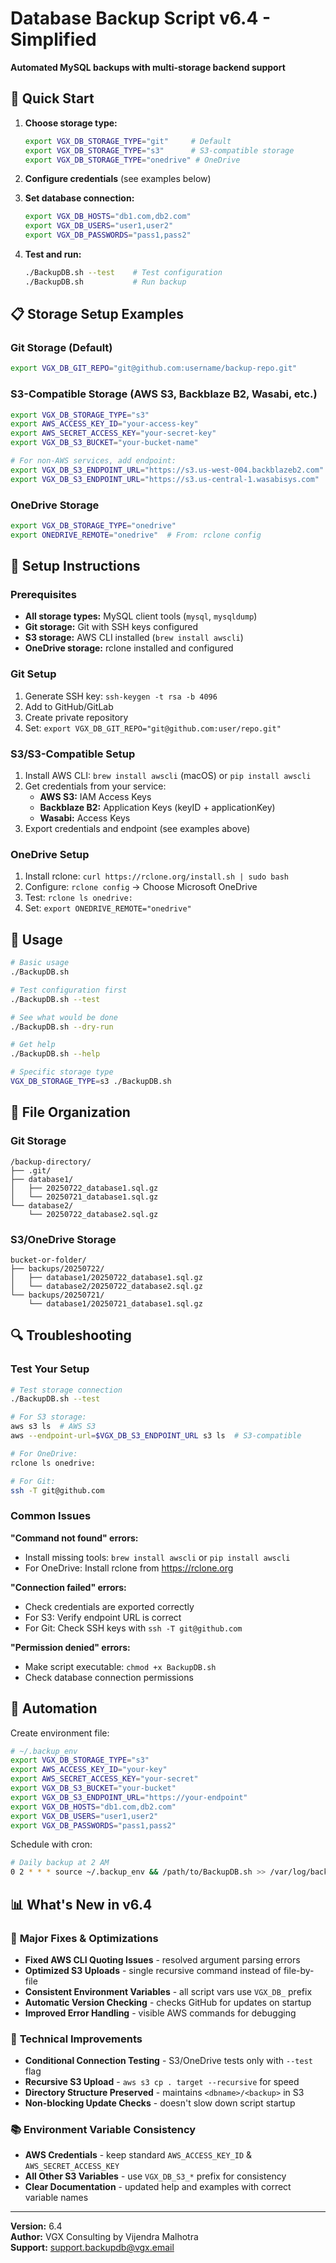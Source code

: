 # Database Backup Script v6.4 - Simplified

**Automated MySQL backups with multi-storage backend support**

## 🚀 Quick Start

1. **Choose storage type:**
   ```bash
   export VGX_DB_STORAGE_TYPE="git"     # Default
   export VGX_DB_STORAGE_TYPE="s3"      # S3-compatible storage  
   export VGX_DB_STORAGE_TYPE="onedrive" # OneDrive
   ```

2. **Configure credentials** (see examples below)

3. **Set database connection:**
   ```bash
   export VGX_DB_HOSTS="db1.com,db2.com"
   export VGX_DB_USERS="user1,user2" 
   export VGX_DB_PASSWORDS="pass1,pass2"
   ```

4. **Test and run:**
   ```bash
   ./BackupDB.sh --test    # Test configuration
   ./BackupDB.sh           # Run backup
   ```

## 📋 Storage Setup Examples

### Git Storage (Default)
```bash
export VGX_DB_GIT_REPO="git@github.com:username/backup-repo.git"
```

### S3-Compatible Storage (AWS S3, Backblaze B2, Wasabi, etc.)
```bash
export VGX_DB_STORAGE_TYPE="s3"
export AWS_ACCESS_KEY_ID="your-access-key"
export AWS_SECRET_ACCESS_KEY="your-secret-key"
export VGX_DB_S3_BUCKET="your-bucket-name"

# For non-AWS services, add endpoint:
export VGX_DB_S3_ENDPOINT_URL="https://s3.us-west-004.backblazeb2.com"  # Backblaze B2
export VGX_DB_S3_ENDPOINT_URL="https://s3.us-central-1.wasabisys.com"   # Wasabi
```

### OneDrive Storage
```bash
export VGX_DB_STORAGE_TYPE="onedrive"
export ONEDRIVE_REMOTE="onedrive"  # From: rclone config
```

## 🔧 Setup Instructions

### Prerequisites
- **All storage types:** MySQL client tools (`mysql`, `mysqldump`)
- **Git storage:** Git with SSH keys configured
- **S3 storage:** AWS CLI installed (`brew install awscli`)
- **OneDrive storage:** rclone installed and configured

### Git Setup
1. Generate SSH key: `ssh-keygen -t rsa -b 4096`
2. Add to GitHub/GitLab
3. Create private repository
4. Set: `export VGX_DB_GIT_REPO="git@github.com:user/repo.git"`

### S3/S3-Compatible Setup
1. Install AWS CLI: `brew install awscli` (macOS) or `pip install awscli`
2. Get credentials from your service:
   - **AWS S3:** IAM Access Keys
   - **Backblaze B2:** Application Keys (keyID + applicationKey)
   - **Wasabi:** Access Keys
3. Export credentials and endpoint (see examples above)

### OneDrive Setup
1. Install rclone: `curl https://rclone.org/install.sh | sudo bash`
2. Configure: `rclone config` → Choose Microsoft OneDrive
3. Test: `rclone ls onedrive:`
4. Set: `export ONEDRIVE_REMOTE="onedrive"`

## 🎯 Usage

```bash
# Basic usage
./BackupDB.sh

# Test configuration first
./BackupDB.sh --test

# See what would be done
./BackupDB.sh --dry-run

# Get help
./BackupDB.sh --help

# Specific storage type
VGX_DB_STORAGE_TYPE=s3 ./BackupDB.sh
```

## 📁 File Organization

### Git Storage
```
/backup-directory/
├── .git/
├── database1/
│   ├── 20250722_database1.sql.gz
│   └── 20250721_database1.sql.gz
└── database2/
    └── 20250722_database2.sql.gz
```

### S3/OneDrive Storage
```
bucket-or-folder/
├── backups/20250722/
│   ├── database1/20250722_database1.sql.gz
│   └── database2/20250722_database2.sql.gz
└── backups/20250721/
    └── database1/20250721_database1.sql.gz
```

## 🔍 Troubleshooting

### Test Your Setup
```bash
# Test storage connection
./BackupDB.sh --test

# For S3 storage:
aws s3 ls  # AWS S3
aws --endpoint-url=$VGX_DB_S3_ENDPOINT_URL s3 ls  # S3-compatible

# For OneDrive:
rclone ls onedrive:

# For Git:
ssh -T git@github.com
```

### Common Issues

**"Command not found" errors:**
- Install missing tools: `brew install awscli` or `pip install awscli`
- For OneDrive: Install rclone from https://rclone.org

**"Connection failed" errors:**
- Check credentials are exported correctly
- For S3: Verify endpoint URL is correct
- For Git: Check SSH keys with `ssh -T git@github.com`

**"Permission denied" errors:**
- Make script executable: `chmod +x BackupDB.sh`
- Check database connection permissions

## 🚀 Automation

Create environment file:
```bash
# ~/.backup_env
export VGX_DB_STORAGE_TYPE="s3"
export AWS_ACCESS_KEY_ID="your-key"
export AWS_SECRET_ACCESS_KEY="your-secret"
export VGX_DB_S3_BUCKET="your-bucket"
export VGX_DB_S3_ENDPOINT_URL="https://your-endpoint"
export VGX_DB_HOSTS="db1.com,db2.com"
export VGX_DB_USERS="user1,user2"
export VGX_DB_PASSWORDS="pass1,pass2"
```

Schedule with cron:
```bash
# Daily backup at 2 AM
0 2 * * * source ~/.backup_env && /path/to/BackupDB.sh >> /var/log/backup.log 2>&1
```

## 📊 What's New in v6.4

### 🎯 **Major Fixes & Optimizations**
- **Fixed AWS CLI Quoting Issues** - resolved argument parsing errors
- **Optimized S3 Uploads** - single recursive command instead of file-by-file
- **Consistent Environment Variables** - all script vars use `VGX_DB_` prefix
- **Automatic Version Checking** - checks GitHub for updates on startup
- **Improved Error Handling** - visible AWS commands for debugging

### 🔧 **Technical Improvements**
- **Conditional Connection Testing** - S3/OneDrive tests only with `--test` flag
- **Recursive S3 Upload** - `aws s3 cp . target --recursive` for speed
- **Directory Structure Preserved** - maintains `<dbname>/<backup>` in S3
- **Non-blocking Update Checks** - doesn't slow down script startup

### 📚 **Environment Variable Consistency**
- **AWS Credentials** - keep standard `AWS_ACCESS_KEY_ID` & `AWS_SECRET_ACCESS_KEY`
- **All Other S3 Variables** - use `VGX_DB_S3_*` prefix for consistency
- **Clear Documentation** - updated help and examples with correct variable names

---

**Version:** 6.4  
**Author:** VGX Consulting by Vijendra Malhotra  
**Support:** support.backupdb@vgx.email